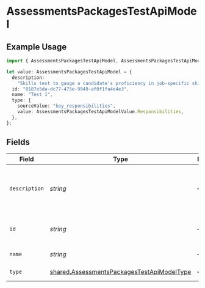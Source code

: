 # AssessmentsPackagesTestApiModel

## Example Usage

```typescript
import { AssessmentsPackagesTestApiModel, AssessmentsPackagesTestApiModelValue } from "@stackone/stackone-client-ts/sdk/models/shared";

let value: AssessmentsPackagesTestApiModel = {
  description:
    "Skills test to gauge a candidate's proficiency in job-specific skills",
  id: "8187e5da-dc77-475e-9949-af0f1fa4e4e3",
  name: "Test 1",
  type: {
    sourceValue: "key_responsibilities",
    value: AssessmentsPackagesTestApiModelValue.Responsibilities,
  },
};
```

## Fields

| Field                                                                                                           | Type                                                                                                            | Required                                                                                                        | Description                                                                                                     | Example                                                                                                         |
| --------------------------------------------------------------------------------------------------------------- | --------------------------------------------------------------------------------------------------------------- | --------------------------------------------------------------------------------------------------------------- | --------------------------------------------------------------------------------------------------------------- | --------------------------------------------------------------------------------------------------------------- |
| `description`                                                                                                   | *string*                                                                                                        | :heavy_minus_sign:                                                                                              | Package description                                                                                             | Skills test to gauge a candidate's proficiency in job-specific skills                                           |
| `id`                                                                                                            | *string*                                                                                                        | :heavy_minus_sign:                                                                                              | Unique identifier                                                                                               | 8187e5da-dc77-475e-9949-af0f1fa4e4e3                                                                            |
| `name`                                                                                                          | *string*                                                                                                        | :heavy_minus_sign:                                                                                              | Package name                                                                                                    | Test 1                                                                                                          |
| `type`                                                                                                          | [shared.AssessmentsPackagesTestApiModelType](../../../sdk/models/shared/assessmentspackagestestapimodeltype.md) | :heavy_minus_sign:                                                                                              | Package type                                                                                                    |                                                                                                                 |